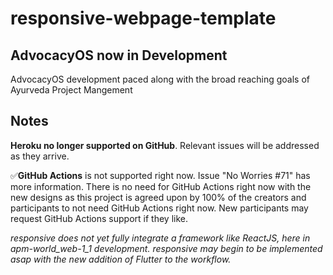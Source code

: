 # responsive-webpage-template

## AdvocacyOS now in Development
AdvocacyOS development paced along with the broad reaching goals of Ayurveda Project Mangement

## Notes
**Heroku no longer supported on GitHub**. Relevant issues will be addressed as they arrive.

✅**GitHub Actions** is not supported right now. Issue "No Worries #71" has more information. There is no need for GitHub Actions right now with the new designs as this project is agreed upon by 100% of the creators and participants to not need GitHub Actions right now. New participants may request GitHub Actions support if they like.

_responsive does not yet fully integrate a framework like ReactJS, here in apm-world_web-1_1 development. responsive may begin to be implemented asap with the new addition of Flutter to the workflow._
